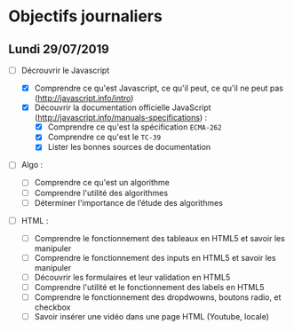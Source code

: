 # Objectifs journaliers

## Lundi 29/07/2019

- [ ] Décrouvrir le Javascript

  - [x] Comprendre ce qu'est Javascript, ce qu'il peut, ce qu'il ne peut pas (http://javascript.info/intro)
  - [x] Découvrir la documentation officielle JavaScript (http://javascript.info/manuals-specifications) :
    - [x] Comprendre ce qu'est la spécification `ECMA-262`
    - [x] Comprendre ce qu'est le `TC-39`
    - [x] Lister les bonnes sources de documentation

- [ ] Algo :

  - [ ] Comprendre ce qu'est un algorithme
  - [ ] Comprendre l'utilité des algorithmes
  - [ ] Déterminer l'importance de l’étude des algorithmes

- [ ] HTML :
  - [ ] Comprendre le fonctionnement des tableaux en HTML5 et savoir les manipuler
  - [ ] Comprendre le fonctionnement des inputs en HTML5 et savoir les manipuler
  - [ ] Découvrir les formulaires et leur validation en HTML5
  - [ ] Comprendre l'utilité et le fonctionnement des labels en HTML5
  - [ ] Comprendre le fonctionnement des dropdwowns, boutons radio, et checkbox
  - [ ] Savoir insérer une vidéo dans une page HTML (Youtube, locale)

